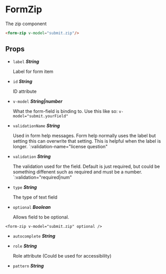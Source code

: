 
# FormZip
The zip component

```html
<form-zip v-model="submit.zip"/>
```

## Props


- `label` ***String***

  Label for form item

- `id` ***String***

  ID attribute

- `v-model` ***String|number***

  What the form-field is binding to.
Use this like so: `v-model="submit.yourField"`

- `validationName` ***String***

  Used in form help messages.
Form help normally uses the label but setting this can overwrite that setting.
This is helpful when the label is longer. `:validation-name="license question"

- `validation` ***String***

  The validation used for the field. Default is just required,
but could be something diffenent such as required and must be a number.
`:validation="required|num"

- `type` ***String***

  The type of text field

- `optional` ***Boolean***

  Allows field to be optional.

```vue
<form-zip v-model="submit.zip" optional />
```

- `autocomplete` ***String***

  

- `role` ***String***

  Role attribute (Could be used for accessibility)

- `pattern` ***String***

  







